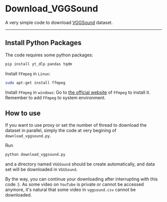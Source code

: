 # Download_VGGSound
A very simple code to download [VGGSound](https://www.robots.ox.ac.uk/~vgg/data/vggsound/) dataset.

---

## Install Python Packages
The code requires some python packages:
```bash
pip install yt_dlp pandas tqdm
```

Install `FFmpeg` in `Linux`:
```bash
sudo apt-get install ffmpeg
```

Install `FFmpeg` in `windows`:
Go to [the official website](https://ffmpeg.org/download.html) of `FFmpeg` to install it. Remember to add `FFmpeg` to system environment.

## How to use
If you want to use proxy or set the number of thread to download the dataset in parallel, simply the code at very begining of `download_vggsound.py`.

Run 
```bash
python download_vggsound.py
```
and a directory named `VGGSound` should be create automatically, and data set will be downloaded in `VGGSound`.

By the way, you can continue your downloading after interrupting with this code :).
As some video on `YouTube` is private or cannot be accessed anymore, it's natural that some video in `vggsound.csv` cannot be downloaded.

